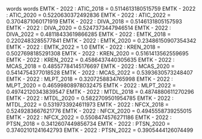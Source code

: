 words
words
EMTK - 2022 : ATIC_2018 = 0.5114613180515759
EMTK - 2022 : ATIC_2020 = 0.5220630372492836
EMTK - 2022 : ATIC_2022 = 0.3704871060171919
EMTK - 2022 : DIVA_2018 = 0.5146131805157593
EMTK - 2022 : DIVA_2020 = 0.5247373447946514
EMTK - 2022 : DIVA_2022 = 0.48118433619866285
EMTK - 2022 : EMTK_2018 = 0.2202483285577841
EMTK - 2022 : EMTK_2020 = 0.23486150907354342
EMTK - 2022 : EMTK_2022 = 1.0
EMTK - 2022 : KREN_2018 = 0.5027698185291308
EMTK - 2022 : KREN_2020 = 0.5161413562559695
EMTK - 2022 : KREN_2022 = 0.4586437440305635
EMTK - 2022 : MCAS_2018 = 0.48557784145176697
EMTK - 2022 : MCAS_2020 = 0.5414754377018528
EMTK - 2022 : MCAS_2022 = 0.5393630573248407
EMTK - 2022 : MLPT_2018 = 0.3207258834765998
EMTK - 2022 : MLPT_2020 = 0.46599808978032475
EMTK - 2022 : MLPT_2022 = 0.49742120343839547
EMTK - 2022 : MTDL_2018 = 0.4874880611270296
EMTK - 2022 : MTDL_2020 = 0.5822709501954785
EMTK - 2022 : MTDL_2022 = 0.5319733924611973
EMTK - 2022 : NFCX_2018 = 0.5249283667621776
EMTK - 2022 : NFCX_2020 = 0.4945558739255015
EMTK - 2022 : NFCX_2022 = 0.5508474576271186
EMTK - 2022 : PTSN_2018 = 0.3412607449856734
EMTK - 2022 : PTSN_2020 = 0.37402101241642793
EMTK - 2022 : PTSN_2022 = 0.3905444126074499
